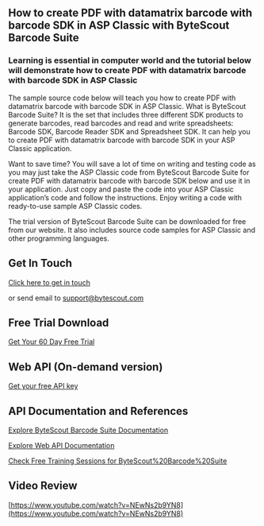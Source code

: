 ## How to create PDF with datamatrix barcode with barcode SDK in ASP Classic with ByteScout Barcode Suite

### Learning is essential in computer world and the tutorial below will demonstrate how to create PDF with datamatrix barcode with barcode SDK in ASP Classic

The sample source code below will teach you how to create PDF with datamatrix barcode with barcode SDK in ASP Classic. What is ByteScout Barcode Suite? It is the set that includes three different SDK products to generate barcodes, read barcodes and read and write spreadsheets: Barcode SDK, Barcode Reader SDK and Spreadsheet SDK. It can help you to create PDF with datamatrix barcode with barcode SDK in your ASP Classic application.

Want to save time? You will save a lot of time on writing and testing code as you may just take the ASP Classic code from ByteScout Barcode Suite for create PDF with datamatrix barcode with barcode SDK below and use it in your application. Just copy and paste the code into your ASP Classic application’s code and follow the instructions. Enjoy writing a code with ready-to-use sample ASP Classic codes.

The trial version of ByteScout Barcode Suite can be downloaded for free from our website. It also includes source code samples for ASP Classic and other programming languages.

## Get In Touch

[Click here to get in touch](https://bytescout.zendesk.com/hc/en-us/requests/new?subject=ByteScout%20Barcode%20Suite%20Question)

or send email to [support@bytescout.com](mailto:support@bytescout.com?subject=ByteScout%20Barcode%20Suite%20Question) 

## Free Trial Download

[Get Your 60 Day Free Trial](https://bytescout.com/download/web-installer?utm_source=github-readme)

## Web API (On-demand version)

[Get your free API key](https://pdf.co/documentation/api?utm_source=github-readme)

## API Documentation and References

[Explore ByteScout Barcode Suite Documentation](https://bytescout.com/documentation/index.html?utm_source=github-readme)

[Explore Web API Documentation](https://pdf.co/documentation/api?utm_source=github-readme)

[Check Free Training Sessions for ByteScout%20Barcode%20Suite](https://academy.bytescout.com/)

## Video Review

[https://www.youtube.com/watch?v=NEwNs2b9YN8](https://www.youtube.com/watch?v=NEwNs2b9YN8)